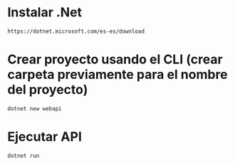 # Instalar .Net
	https://dotnet.microsoft.com/es-es/download
# Crear proyecto usando el CLI (crear carpeta previamente para el nombre del proyecto)
	dotnet new webapi
# Ejecutar API
	dotnet run
